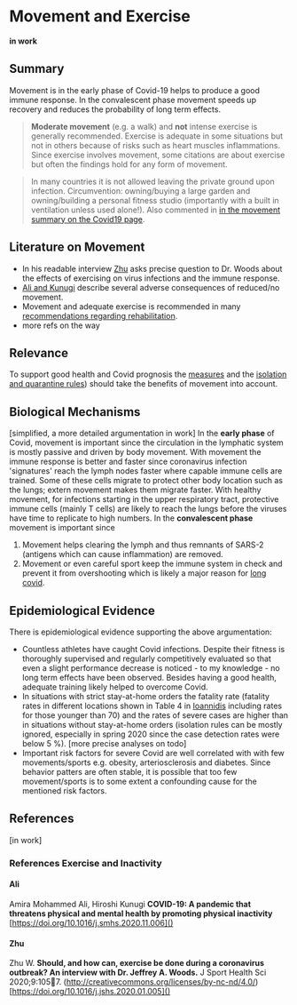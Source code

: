 # Movement and Exercise

**in work**
## Summary 
Movement is in the early phase of Covid-19 helps to produce a good immune response. In the convalescent phase movement speeds up recovery and reduces the probability of long term effects.

> **Moderate movement** (e.g. a walk) and **not** intense exercise is generally recommended. Exercise is adequate in some situations but not in others because of risks such as heart muscles inflammations. Since exercise involves movement, some citations are about exercise but often the findings hold for any form of movement.

> In many countries it is not allowed leaving the private ground upon infection. Circumvention: owning/buying a large garden and owning/building a personal fitness studio (importantly with a built in ventilation unless used alone!). Also commented in [in the movement summary on the Covid19 page](../3_medical/covid19.md#movement).

## Literature on Movement
* In his readable interview [Zhu](#zhu) asks precise question to Dr. Woods about the effects of exercising on virus infections and the immune response.
* [Ali and Kunugi](#ali) describe several adverse consequences of reduced/no movement.
* Movement and adequate exercise is recommended in many [recommendations regarding rehabilitation](../3_medical/covid19.md#references-rehabilitation). 
* more refs on the way

## Relevance
To support good health and Covid prognosis the [measures](../7_social/controlling.md) and the [isolation and quarantine rules](../7_social/controlling.md#covid-19-cases-and-quarantine)) should take the benefits of movement into account.

## Biological Mechanisms
[simplified, a more detailed argumentation in work]
In the __early phase__ of Covid, movement is important since the circulation in the lymphatic system is mostly passive and driven by body movement. With movement the immune response is better and faster since coronavirus infection 'signatures' reach the lymph nodes faster where capable immune cells are trained. Some of these cells migrate to protect other body location such as the lungs; extern movement makes them migrate faster. With healthy movement, for infections starting in the upper respiratory tract, protective immune cells (mainly T cells) are likely to reach the lungs before the viruses have time to replicate to high numbers.
In the __convalescent phase__ movement is important since 
1. Movement helps clearing the lymph and thus remnants of SARS-2 (antigens which can cause inflammation) are removed.
2. Movement or even careful sport keep the immune system in check and prevent it from overshooting which is likely a major reason for [long covid](./../3_medical/covid19.md#long-lasting-effects).


## Epidemiological Evidence
There is epidemiological evidence supporting the above argumentation:
* Countless athletes have caught Covid infections. Despite their fitness is thoroughly supervised and regularly competitively evaluated so that even a slight performance decrease is noticed - to my knowledge - no long term effects have been observed. Besides having a good health, adequate training likely helped to overcome Covid. 
* In situations with strict stay-at-home orders the fatality rate (fatality rates in different locations shown in Table 4 in [Ioannidis](../3_medical/covid19.md#ioannidis) including rates for those younger than 70) and the rates of severe cases are higher than in situations without stay-at-home orders (isolation rules can be mostly ignored, especially in spring 2020 since the case detection rates were below 5 %). [more precise analyses on todo]
* Important risk factors for severe Covid are well correlated with with few movements/sports e.g. obesity, arteriosclerosis and diabetes. Since behavior patters are often stable, it is possible that too few movement/sports is to some extent a confounding cause for the mentioned risk factors.


## References 
[in work]


### References Exercise and Inactivity

#### Ali
Amira Mohammed Ali, Hiroshi Kunugi
**COVID-19: A pandemic that threatens physical and mental health by promoting physical inactivity**
[https://doi.org/10.1016/j.smhs.2020.11.006]()

#### Zhu
Zhu W. **Should, and how can, exercise be done during a coronavirus outbreak? An interview with Dr. Jeffrey A. Woods.** J Sport Health Sci 2020;9:1057. (http://creativecommons.org/licenses/by-nc-nd/4.0/)
[https://doi.org/10.1016/j.jshs.2020.01.005]()